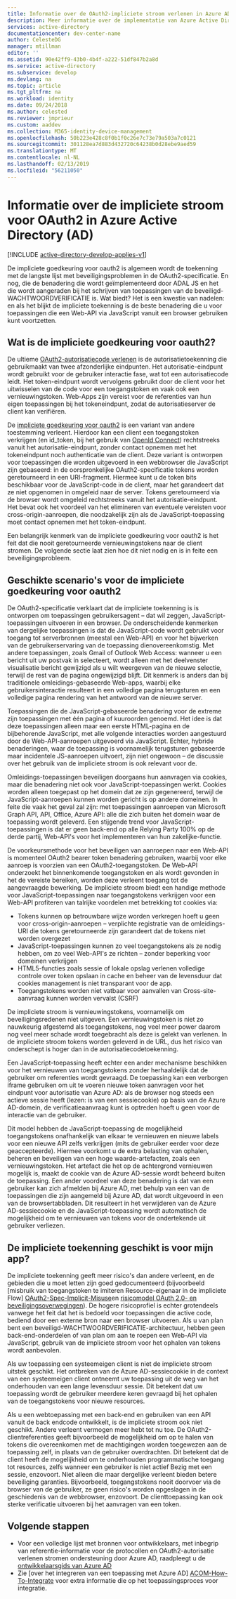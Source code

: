 ```yaml
---
title: Informatie over de OAuth2-impliciete stroom verlenen in Azure AD | Microsoft Docs
description: Meer informatie over de implementatie van Azure Active Directory van de OAuth2-impliciete stroom, verlenen en of deze geschikt is voor uw toepassing.
services: active-directory
documentationcenter: dev-center-name
author: CelesteDG
manager: mtillman
editor: ''
ms.assetid: 90e42ff9-43b0-4b4f-a222-51df847b2a8d
ms.service: active-directory
ms.subservice: develop
ms.devlang: na
ms.topic: article
ms.tgt_pltfrm: na
ms.workload: identity
ms.date: 09/24/2018
ms.author: celested
ms.reviewer: jmprieur
ms.custom: aaddev
ms.collection: M365-identity-device-management
ms.openlocfilehash: 50b223e428c8f0b1f0c26e7c73e79a503a7c0121
ms.sourcegitcommit: 301128ea7d883d432720c64238b0d28ebe9aed59
ms.translationtype: MT
ms.contentlocale: nl-NL
ms.lasthandoff: 02/13/2019
ms.locfileid: "56211050"
---
```

# <a name="understanding-the-oauth2-implicit-grant-flow-in-azure-active-directory-ad"></a>Informatie over de impliciete stroom voor OAuth2 in Azure Active Directory (AD)

[!INCLUDE [active-directory-develop-applies-v1](../../../includes/active-directory-develop-applies-v1.md)]

De impliciete goedkeuring voor oauth2 is algemeen wordt de toekenning met de langste lijst met beveiligingsproblemen in de OAuth2-specificatie. En nog, die de benadering die wordt geïmplementeerd door ADAL JS en het die wordt aangeraden bij het schrijven van toepassingen van de beveiligd-WACHTWOORDVERIFICATIE is. Wat biedt? Het is een kwestie van nadelen: en als het blijkt de impliciete toekenning is de beste benadering die u voor toepassingen die een Web-API via JavaScript vanuit een browser gebruiken kunt voortzetten.

## <a name="what-is-the-oauth2-implicit-grant"></a>Wat is de impliciete goedkeuring voor oauth2?

De ultieme [OAuth2-autorisatiecode verlenen](https://tools.ietf.org/html/rfc6749#section-1.3.1) is de autorisatietoekenning die gebruikmaakt van twee afzonderlijke eindpunten. Het autorisatie-eindpunt wordt gebruikt voor de gebruiker interactie fase, wat tot een autorisatiecode leidt. Het token-eindpunt wordt vervolgens gebruikt door de client voor het uitwisselen van de code voor een toegangstoken en vaak ook een vernieuwingstoken. Web-Apps zijn vereist voor de referenties van hun eigen toepassingen bij het tokeneindpunt, zodat de autorisatieserver de client kan verifiëren.

De [impliciete goedkeuring voor oauth2](https://tools.ietf.org/html/rfc6749#section-1.3.2) is een variant van andere toestemming verleent. Hierdoor kan een client een toegangstoken verkrijgen (en id_token, bij het gebruik van [OpenId Connect](https://openid.net/specs/openid-connect-core-1_0.html)) rechtstreeks vanuit het autorisatie-eindpunt, zonder contact opnemen met het tokeneindpunt noch authenticatie van de client. Deze variant is ontworpen voor toepassingen die worden uitgevoerd in een webbrowser die JavaScript zijn gebaseerd: in de oorspronkelijke OAuth2-specificatie tokens worden geretourneerd in een URI-fragment. Hiermee kunt u de token bits beschikbaar voor de JavaScript-code in de client, maar het garandeert dat ze niet opgenomen in omgeleid naar de server. Tokens geretourneerd via de browser wordt omgeleid rechtstreeks vanuit het autorisatie-eindpunt. Het bevat ook het voordeel van het elimineren van eventuele vereisten voor cross-origin-aanroepen, die noodzakelijk zijn als de JavaScript-toepassing moet contact opnemen met het token-eindpunt.

Een belangrijk kenmerk van de impliciete goedkeuring voor oauth2 is het feit dat die nooit geretourneerde vernieuwingstokens naar de client stromen. De volgende sectie laat zien hoe dit niet nodig en is in feite een beveiligingsprobleem.

## <a name="suitable-scenarios-for-the-oauth2-implicit-grant"></a>Geschikte scenario's voor de impliciete goedkeuring voor oauth2

De OAuth2-specificatie verklaart dat de impliciete toekenning is is ontworpen om toepassingen gebruikersagent – dat wil zeggen, JavaScript-toepassingen uitvoeren in een browser. De onderscheidende kenmerken van dergelijke toepassingen is dat de JavaScript-code wordt gebruikt voor toegang tot serverbronnen (meestal een Web-API) en voor het bijwerken van de gebruikerservaring van de toepassing dienovereenkomstig. Met andere toepassingen, zoals Gmail of Outlook Web Access: wanneer u een bericht uit uw postvak in selecteert, wordt alleen met het deelvenster visualisatie bericht gewijzigd als u wilt weergeven van de nieuwe selectie, terwijl de rest van de pagina ongewijzigd blijft. Dit kenmerk is anders dan bij traditionele omleidings-gebaseerde Web-apps, waarbij elke gebruikersinteractie resulteert in een volledige pagina terugsturen en een volledige pagina rendering van het antwoord van de nieuwe server.

Toepassingen die de JavaScript-gebaseerde benadering voor de extreme zijn toepassingen met één pagina of kuuroorden genoemd. Het idee is dat deze toepassingen alleen maar een eerste HTML-pagina en de bijbehorende JavaScript, met alle volgende interacties worden aangestuurd door de Web-API-aanroepen uitgevoerd via JavaScript. Echter, hybride benaderingen, waar de toepassing is voornamelijk terugsturen gebaseerde maar incidentele JS-aanroepen uitvoert, zijn niet ongewoon – de discussie over het gebruik van de impliciete stroom is ook relevant voor de.

Omleidings-toepassingen beveiligen doorgaans hun aanvragen via cookies, maar die benadering niet ook voor JavaScript-toepassingen werkt. Cookies worden alleen toegepast op het domein dat ze zijn gegenereerd, terwijl de JavaScript-aanroepen kunnen worden gericht is op andere domeinen. In feite die vaak het geval zal zijn: met toepassingen aanroepen van Microsoft Graph API, API, Office, Azure API: alle die zich buiten het domein waar de toepassing wordt geleverd. Een stijgende trend voor JavaScript-toepassingen is dat er geen back-end op alle Relying Party 100% op de derde partij, Web-API's voor het implementeren van hun zakelijke-functie.

De voorkeursmethode voor het beveiligen van aanroepen naar een Web-API is momenteel OAuth2 bearer token benadering gebruiken, waarbij voor elke aanroep is voorzien van een OAuth2-toegangstoken. De Web-API onderzoekt het binnenkomende toegangstoken en als wordt gevonden in het de vereiste bereiken, worden deze verleent toegang tot de aangevraagde bewerking. De impliciete stroom biedt een handige methode voor JavaScript-toepassingen naar toegangstokens verkrijgen voor een Web-API profiteren van talrijke voordelen met betrekking tot cookies via:

* Tokens kunnen op betrouwbare wijze worden verkregen hoeft u geen voor cross-origin-aanroepen – verplichte registratie van de omleidings-URI die tokens geretourneerde zijn garandeert dat de tokens niet worden overgezet
* JavaScript-toepassingen kunnen zo veel toegangstokens als ze nodig hebben, om zo veel Web-API's ze richten – zonder beperking voor domeinen verkrijgen
* HTML5-functies zoals sessie of lokale opslag verlenen volledige controle over token opslaan in cache en beheer van de levensduur dat cookies management is niet transparant voor de app.
* Toegangstokens worden niet vatbaar voor aanvallen van Cross-site-aanvraag kunnen worden vervalst (CSRF)

De impliciete stroom is vernieuwingstokens, voornamelijk om beveiligingsredenen niet uitgeven. Een vernieuwingstoken is niet zo nauwkeurig afgestemd als toegangstokens, nog veel meer power daarom nog veel meer schade wordt toegebracht als deze is gelekt van verlenen. In de impliciete stroom tokens worden geleverd in de URL, dus het risico van onderschept is hoger dan in de autorisatiecodetoekenning.

Een JavaScript-toepassing heeft echter een ander mechanisme beschikken voor het vernieuwen van toegangstokens zonder herhaaldelijk dat de gebruiker om referenties wordt gevraagd. De toepassing kan een verborgen iframe gebruiken om uit te voeren nieuwe token aanvragen voor het eindpunt voor autorisatie van Azure AD: als de browser nog steeds een actieve sessie heeft (lezen: is van een sessiecookie) op basis van de Azure AD-domein, de verificatieaanvraag kunt is optreden hoeft u geen voor de interactie van de gebruiker.

Dit model hebben de JavaScript-toepassing de mogelijkheid toegangstokens onafhankelijk van elkaar te vernieuwen en nieuwe labels voor een nieuwe API zelfs verkrijgen (mits de gebruiker eerder voor deze geaccepteerde). Hiermee voorkomt u de extra belasting van ophalen, beheren en beveiligen van een hoge waarde-artefacten, zoals een vernieuwingstoken. Het artefact die het op de achtergrond vernieuwen mogelijk is, maakt de cookie van de Azure AD-sessie wordt beheerd buiten de toepassing. Een ander voordeel van deze benadering is dat van een gebruiker kan zich afmelden bij Azure AD, met behulp van een van de toepassingen die zijn aangemeld bij Azure AD, dat wordt uitgevoerd in een van de browsertabbladen. Dit resulteert in het verwijderen van de Azure AD-sessiecookie en de JavaScript-toepassing wordt automatisch de mogelijkheid om te vernieuwen van tokens voor de ondertekende uit gebruiker verliezen.

## <a name="is-the-implicit-grant-suitable-for-my-app"></a>De impliciete toekenning geschikt is voor mijn app?

De impliciete toekenning geeft meer risico's dan andere verleent, en de gebieden die u moet letten zijn goed gedocumenteerd (bijvoorbeeld [misbruik van toegangstoken te imiteren Resource-eigenaar in de impliciete Flow] [ OAuth2-Spec-Implicit-Misuse]en [risicomodel OAuth 2.0- en beveiligingsoverwegingen][OAuth2-Threat-Model-And-Security-Implications]). De hogere risicoprofiel is echter grotendeels vanwege het feit dat het is bedoeld voor toepassingen die active code, bediend door een externe bron naar een browser uitvoeren. Als u van plan bent een beveiligd-WACHTWOORDVERIFICATIE-architectuur, hebben geen back-end-onderdelen of van plan om aan te roepen een Web-API via JavaScript, gebruik van de impliciete stroom voor het ophalen van tokens wordt aanbevolen.

Als uw toepassing een systeemeigen client is niet de impliciete stroom uitstek geschikt. Het ontbreken van de Azure AD-sessiecookie in de context van een systeemeigen client ontneemt uw toepassing uit de weg van het onderhouden van een lange levensduur sessie. Dit betekent dat uw toepassing wordt de gebruiker meerdere keren gevraagd bij het ophalen van de toegangstokens voor nieuwe resources.

Als u een webtoepassing met een back-end en gebruiken van een API vanuit de back endcode ontwikkelt, is de impliciete stroom ook niet geschikt. Andere verleent vermogen meer hebt tot nu toe. De OAuth2-clientreferenties geeft bijvoorbeeld de mogelijkheid om op te halen van tokens die overeenkomen met de machtigingen worden toegewezen aan de toepassing zelf, in plaats van de gebruiker overdrachten. Dit betekent dat de client heeft de mogelijkheid om te onderhouden programmatische toegang tot resources, zelfs wanneer een gebruiker is niet actief Bezig met een sessie, enzovoort. Niet alleen die maar dergelijke verleent bieden betere beveiliging garanties. Bijvoorbeeld, toegangstokens nooit doorvoer via de browser van de gebruiker, ze geen risico's worden opgeslagen in de geschiedenis van de webbrowser, enzovoort. De clienttoepassing kan ook sterke verificatie uitvoeren bij het aanvragen van een token.

## <a name="next-steps"></a>Volgende stappen

* Voor een volledige lijst met bronnen voor ontwikkelaars, met inbegrip van referentie-informatie voor de protocollen en OAuth2-autorisatie verlenen stromen ondersteuning door Azure AD, raadpleegt u de [ontwikkelaarsgids van Azure AD][AAD-Developers-Guide]
* Zie [over het integreren van een toepassing met Azure AD] [ ACOM-How-To-Integrate] voor extra informatie die op het toepassingsproces voor integratie.

<!--Image references-->

<!--Reference style links in use-->
[AAD-Developers-Guide]:azure-ad-developers-guide.md
[ACOM-How-And-Why-Apps-Added-To-AAD]: active-directory-how-applications-are-added.md
[ACOM-How-To-Integrate]: active-directory-how-to-integrate.md
[OAuth2-Spec-Implicit-Misuse]: https://tools.ietf.org/html/rfc6749#section-10.16
[OAuth2-Threat-Model-And-Security-Implications]: https://tools.ietf.org/html/rfc6819
